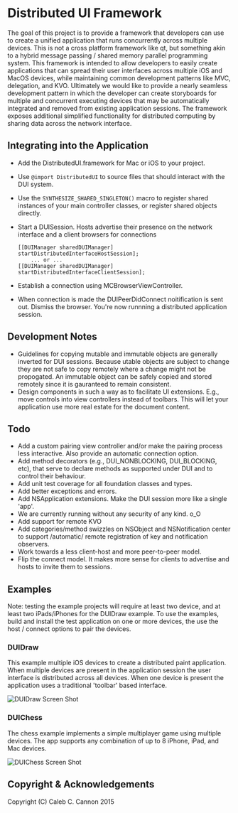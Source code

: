 Distributed UI Framework
========================

The goal of this project is to provide a framework that developers can use to create a unified application that runs
concurrently across multiple devices.  This is not a cross platform framework like qt, but something akin to a hybrid
message passing / shared memory parallel programming system. This framework is intended to allow developers to easily
create applications that can spread their user interfaces across multiple iOS and MacOS devices, while maintaining 
common development patterns like MVC, delegation, and KVO. Ultimately we would like to provide a nearly seamless 
development pattern in which the developer can create storyboards for multiple and concurrent executing devices that 
may be automatically integrated and removed from existing application sessions. The  framework exposes additional 
simplified  functionality for distributed computing by sharing data across the network interface.

Integrating into the Application
--------------------------------

* Add the DistributedUI.framework for Mac or iOS to your project.
* Use `@import DistributedUI` to source files that should interact with the DUI system.
* Use the `SYNTHESIZE_SHARED_SINGLETON()` macro to register shared instances of your main controller classes, or register shared objects directly.
* Start a DUISession. Hosts advertise their presence on the network interface and a client browsers for connections

	```
	[[DUIManager sharedDUIManager] startDistributedInterfaceHostSession];
		... or ...
	[[DUIManager sharedDUIManager] startDistributedInterfaceClientSession];
	```

* Establish a connection using MCBrowserViewController.
* When connection is made the DUIPeerDidConnect noitification is sent out.  Dismiss the browser.  You're now runnning
  a distributed application session.

Development Notes
-----------------

* Guidelines for copying mutable and immutable objects are generally inverted for DUI sessions.  Because utable objects are subject to change they are not safe to copy remotely where a change might not be propogated. An immutable object can be safely copied and stored remotely since it is gauranteed to remain consistent.
* Design components in such a way as to facilitate UI extensions. E.g., move controls into view controllers instead of toolbars.  This will let your application use more real estate for the document content.

Todo
----

* Add a custom pairing view controller and/or make the pairing process less interactive.  Also provide an automatic connection option.
* Add method decorators (e.g., DUI_NONBLOCKING, DUI_BLOCKING, etc), that serve to declare methods as supported under DUI and to control their behaviour.
* Add unit test coverage for all foundation classes and types.
* Add better exceptions and errors.
* Add NSApplication extensions.  Make the DUI session more like a single 'app'.
* We are currently running without any security of any kind.    o_O
* Add support for remote KVO
* Add categories/method swizzles on NSObject and NSNotification center to support /automatic/ remote registration of key and notification observers.
* Work towards a less client-host and more peer-to-peer model.
* Flip the connect model.  It makes more sense for clients to advertise and hosts to invite them to sessions.

Examples
--------

Note: testing the example projects will require at least two device, and at least two iPads/iPhones for the DUIDraw example.  To use the examples, build and install the test application on one or more devices, the use the host / connect options to pair the devices. 

### DUIDraw

This example multiple iOS devices to create a distributed paint application.  When multiple devices are present in the application session the user interface is distributed across all devices.  When one device is present the application uses a traditional 'toolbar' based interface.

![DUIDraw Screen Shot](https://cloud.githubusercontent.com/assets/450207/7334723/ebd0bb70-eb4f-11e4-89ed-41519b6d7c41.gif)

### DUIChess

The chess example implements a simple multiplayer game using multiple devices.  The app supports any combination of up to 8 iPhone, iPad, and Mac devices.

![DUIChess Screen Shot](https://cloud.githubusercontent.com/assets/450207/7334724/ec047046-eb4f-11e4-8b73-79477509d085.gif)


Copyright & Acknowledgements
----------------------------

Copyright (C) Caleb C. Cannon 2015
